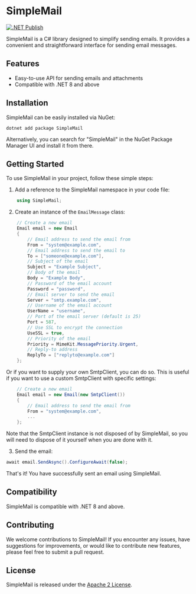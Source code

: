 # SimpleMail

[![.NET Publish](https://github.com/JaCraig/SimpleMail/actions/workflows/dotnet-publish.yml/badge.svg)](https://github.com/JaCraig/SimpleMail/actions/workflows/dotnet-publish.yml)

SimpleMail is a C# library designed to simplify sending emails. It provides a convenient and straightforward interface for sending email messages.

## Features

- Easy-to-use API for sending emails and attachments
- Compatible with .NET 8 and above

## Installation

SimpleMail can be easily installed via NuGet:

```
dotnet add package SimpleMail
```

Alternatively, you can search for "SimpleMail" in the NuGet Package Manager UI and install it from there.

## Getting Started

To use SimpleMail in your project, follow these simple steps:

1. Add a reference to the SimpleMail namespace in your code file:

```csharp
    using SimpleMail;
```

2. Create an instance of the `EmailMessage` class:

```csharp
    // Create a new email
    Email email = new Email
    {
        // Email address to send the email from
        From = "system@example.com",
        // Email address to send the email to
        To = ["someone@example.com"],
        // Subject of the email
        Subject = "Example Subject",
        // Body of the email
        Body = "Example Body",
        // Password of the email account
        Password = "password",
        // Email server to send the email
        Server = "smtp.example.com",
        // Username of the email account
        UserName = "username",
        // Port of the email server (default is 25)
        Port = 587,
        // Use SSL to encrypt the connection
        UseSSL = true,
        // Priority of the email
        Priority = MimeKit.MessagePriority.Urgent,
        // Reply-to address
        ReplyTo = ["replyto@example.com"]
    };
```

Or if you want to supply your own SmtpClient, you can do so. This is useful if you want to use a custom SmtpClient with specific settings:

```csharp
    // Create a new email
    Email email = new Email(new SmtpClient())
    {
        // Email address to send the email from
        From = "system@example.com",
        ...
    };
```

Note that the SmtpClient instance is not disposed of by SimpleMail, so you will need to dispose of it yourself when you are done with it.
    

3. Send the email:

```csharp
await email.SendAsync().ConfigureAwait(false);
```

That's it! You have successfully sent an email using SimpleMail.

## Compatibility

SimpleMail is compatible with .NET 8 and above.

## Contributing

We welcome contributions to SimpleMail! If you encounter any issues, have suggestions for improvements, or would like to contribute new features, please feel free to submit a pull request.

## License

SimpleMail is released under the [Apache 2 License](https://github.com/JaCraig/SimpleMail/blob/master/LICENSE).